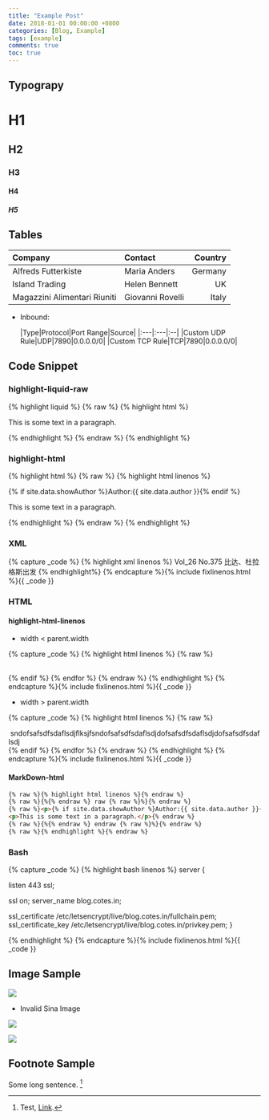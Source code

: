 ```yaml
---
title: "Example Post"
date: 2018-01-01 00:00:00 +0800
categories: [Blog, Example] 
tags: [example]
comments: true 
toc: true
---
```


## Typograpy

# H1

## H2

### H3

#### H4

##### H5


## Tables

|Company|Contact|Country|
|:---|:--|---:|
|Alfreds Futterkiste | Maria Anders | Germany
|Island Trading | Helen Bennett | UK
|Magazzini Alimentari Riuniti | Giovanni Rovelli | Italy


* Inbound:

  |Type|Protocol|Port Range|Source|
  |:---|:---|:--|
  |Custom UDP Rule|UDP|7890|0.0.0.0/0|
  |Custom TCP Rule|TCP|7890|0.0.0.0/0|

## Code Snippet

### highlight-liquid-raw

{% highlight liquid %}
{% raw %}
{% highlight html %}
<p>This is some text in a paragraph.</p>
{% endhighlight %}
{% endraw %}
{% endhighlight %}

### highlight-html

{% highlight html %}
{% raw %}
{% highlight html linenos %}
<p>{% if site.data.showAuthor %}Author:{{ site.data.author }}{% endif %}</p>
<p>This is some text in a paragraph.</p>
{% endhighlight %}
{% endraw %}
{% endhighlight %}

### XML
{% capture _code %}
{% highlight xml linenos %}
<navMap>
  <navPoint playOrder="1" id="toc-1">
    <navLabel>
      <text>Vol_26</text>
        <text>No.375 比达、杜拉格斯出发</text>
      </navLabel>
      <content src="Text/part0007.xhtml" />
    </navPoint>
  </navPoint>
</navMap>
{% endhighlight%}
{% endcapture %}{% include fixlinenos.html %}{{ _code }}


### HTML

#### highlight-html-linenos

* width < parent.width

{% capture _code %}
{% highlight html linenos %}
{% raw %}
<div class="panel-group">
  <div class="panel panel-default">
    <div class="panel-heading" id="{{ category_name }}">
      <i class="far fa-folder"></i>&nbsp;
      </a>
    </div>
  </div>
</div>
  {% endif %}
{% endfor %}
{% endraw %}
{% endhighlight %}
{% endcapture %}{% include fixlinenos.html %}{{ _code }}

* width > parent.width

{% capture _code %}
{% highlight html linenos %}
{% raw %}
<div class="panel-group">
  <div class="panel panel-default">
    <div class="panel-heading" id="{{ category_name }}">
      <i class="far fa-folder"></i>&nbsp;sndofsafsdfsdaflsdjflksjfsndofsafsdfsdaflsdjdofsafsdfsdaflsdjdofsafsdfsdaflsdj
      </a>
    </div>
  </div>
</div>
  {% endif %}
{% endfor %}
{% endraw %}
{% endhighlight %}
{% endcapture %}{% include fixlinenos.html %}{{ _code }}

#### MarkDown-html

```html
{% raw %}{% highlight html linenos %}{% endraw %}
{% raw %}{%{% endraw %} raw {% raw %}%}{% endraw %}
{% raw %}<p>{% if site.data.showAuthor %}Author:{{ site.data.author }}{% endif %}</p>
<p>This is some text in a paragraph.</p>{% endraw %}
{% raw %}{%{% endraw %} endraw {% raw %}%}{% endraw %}
{% raw %}{% endhighlight %}{% endraw %}
```

### Bash

{% capture _code %}
{% highlight bash linenos %}
server {

  listen   443 ssl;

  ssl on;
  server_name blog.cotes.in;

  ssl_certificate /etc/letsencrypt/live/blog.cotes.in/fullchain.pem;
  ssl_certificate_key /etc/letsencrypt/live/blog.cotes.in/privkey.pem;
}

{% endhighlight %}
{% endcapture %}{% include fixlinenos.html %}{{ _code }}

## Image Sample

![](http://ww1.sinaimg.cn/large/bd030aafgy1forx33re4mj20o10jztoc.jpg)

* Invalid Sina Image

![](https://ws1.sinaimg.cn/large/bd030aafgy1fuf66e2fqjj20n60i8n02.jpg)


![](https://ws1.sinaimg.cn/large/bd030aafgy1fuf684g7sxj20n60dx76b.jpg)


## Footnote Sample

Some long sentence. [^footnote]

[^footnote]: Test, [Link](https://google.com).


